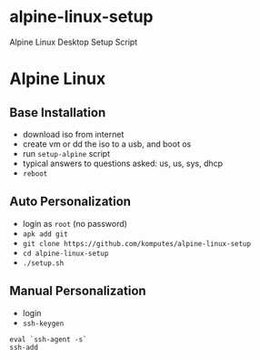 # alpine-linux-setup
Alpine Linux Desktop Setup Script

# Alpine Linux
## Base Installation
* download iso from internet
* create vm or dd the iso to a usb, and boot os
* run `setup-alpine` script
* typical answers to questions asked: us, us, sys, dhcp  
* `reboot`

## Auto Personalization
* login as `root` (no password)
* `apk add git`
* `git clone https://github.com/komputes/alpine-linux-setup`
* `cd alpine-linux-setup`
* `./setup.sh`

## Manual Personalization
* login
* `ssh-keygen`

````
eval `ssh-agent -s`
ssh-add
````
